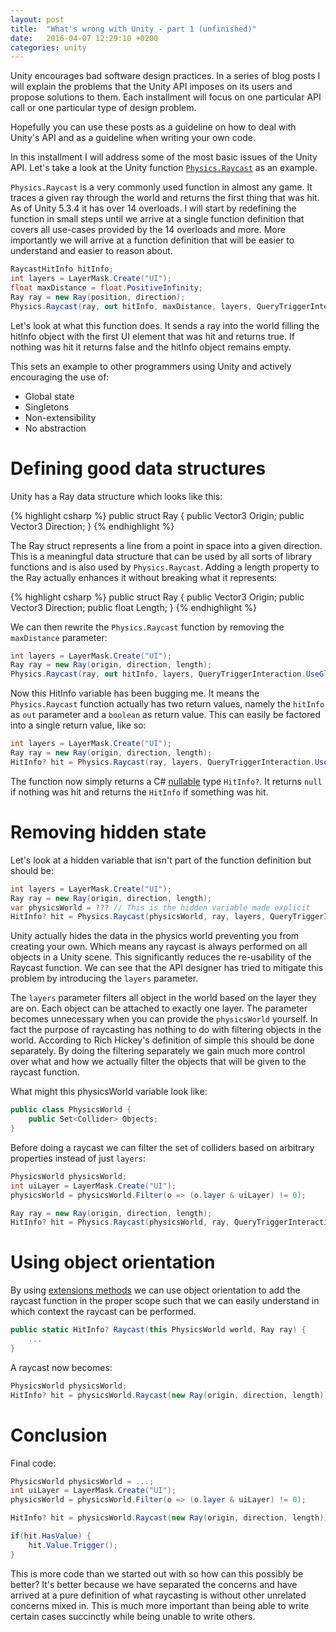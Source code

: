 ```yaml
---
layout: post
title:  "What's wrong with Unity - part 1 (unfinished)"
date:   2016-04-07 12:29:10 +0200
categories: unity
---
```

Unity encourages bad software design practices. In a series of blog posts
I will explain the problems that the Unity API imposes on its users
and propose solutions to them. Each installment will focus on one particular
API call or one particular type of design problem.

Hopefully you can use these posts as a guideline on how to deal with Unity's
API and as a guideline when writing your own code.

In this installment I will address some of the most basic issues of the Unity API.
Let's take a look at the Unity function [`Physics.Raycast`](https://docs.unity3d.com/530/Documentation/ScriptReference/Physics.Raycast.html) as an
example.

`Physics.Raycast` is a very commonly used function in almost
any game. It traces a given ray through the world and returns the first thing
that was hit. As of Unity 5.3.4 it has over 14 overloads. I will start
by redefining the function in small steps until we arrive at a single function definition
that covers all use-cases provided by the 14 overloads and more. More importantly
we will arrive at a function definition that will be easier to understand and easier to reason about.

~~~ csharp
RaycastHitInfo hitInfo;
int layers = LayerMask.Create("UI");
float maxDistance = float.PositiveInfinity;
Ray ray = new Ray(position, direction);
Physics.Raycast(ray, out hitInfo, maxDistance, layers, QueryTriggerInteraction.UseGlobal);
~~~

<!-- - TODO: Why are there so many overloads for this function? It does a poor job at separating concerns
    - It does filtering
    - It does raycasting but not with the right data structure.
- TODO: Why is there hidden global state? Because Unity wants to be perceived as being easy to use
- TODO: But it isn't simple. Explain easy vs. simple, refer to Rich Hickey talk.
- TODO: How do we prevent from creating APIs that are so convoluted. -->

Let's look at what this function does. It sends a ray into the world filling the hitInfo
object with the first UI element that was hit and returns true. If nothing was hit it returns
false and the hitInfo object remains empty.

<!-- - Uses global state to perform ray check
- It resides in a stateful static class (Singleton considered harmful)
- It is tied to a specific implementation of a physics library (Non-extensibility)
- Does not use Ray data structure (requires extra programmer comprehensions,
    makes it feel detached from other parts of the API) -->

This sets an example to other programmers using Unity and actively encouraging the use of:

- Global state
- Singletons
- Non-extensibility
- No abstraction

# Defining good data structures

<!-- TODO Explain why good data structures are important -->

Unity has a Ray data structure which looks like this:

{% highlight csharp %}
public struct Ray {
    public Vector3 Origin;
    public Vector3 Direction;
}
{% endhighlight %}

The Ray struct represents a line from a point in space into a given direction.
This is a meaningful data structure that can be used by all sorts of library functions and
is also used by `Physics.Raycast`. Adding a length property to the Ray actually enhances it
without breaking what it represents:

{% highlight csharp %}
public struct Ray {
    public Vector3 Origin;
    public Vector3 Direction;
    public float Length;
}
{% endhighlight %}

<!-- - TODO: ray length might be redundant and can be part of the Direction? -->

We can then rewrite the `Physics.Raycast` function by removing the `maxDistance` parameter:

~~~ csharp
int layers = LayerMask.Create("UI");
Ray ray = new Ray(origin, direction, length);
Physics.Raycast(ray, out hitInfo, layers, QueryTriggerInteraction.UseGlobal);
~~~

Now this HitInfo variable has been bugging me. It means the `Physics.Raycast` function
actually has two return values, namely the `hitInfo` as `out` parameter and a `boolean` as return value.
This can easily be factored into a single return value, like so:

~~~ csharp
int layers = LayerMask.Create("UI");
Ray ray = new Ray(origin, direction, length);
HitInfo? hit = Physics.Raycast(ray, layers, QueryTriggerInteraction.UseGlobal);
~~~

The function now simply returns a C# [nullable](https://msdn.microsoft.com/en-us/library/b3h38hb0%28v=vs.90%29.aspx) type `HitInfo?`.
It returns `null` if nothing was hit and returns the `HitInfo` if something was hit.

# Removing hidden state

Let's look at a hidden variable that isn't part of the function definition
but should be:

~~~ csharp
int layers = LayerMask.Create("UI");
Ray ray = new Ray(origin, direction, length);
var physicsWorld = ??? // This is the hidden variable made explicit
HitInfo? hit = Physics.Raycast(physicsWorld, ray, layers, QueryTriggerInteraction.UseGlobal);
~~~

Unity actually hides the data in the physics world preventing you
from creating your own. Which means any raycast is always performed on all
objects in a Unity scene. This significantly reduces the re-usability of the
Raycast function. We can see that the API designer has tried to mitigate this
problem by introducing the `layers` parameter.

The `layers` parameter filters all object in the world based on the layer they
are on. Each object can be attached to exactly one layer. The parameter becomes unnecessary when you can provide the `physicsWorld`
yourself. In fact the purpose of raycasting has nothing to do with filtering objects in the world. According
to Rich Hickey's definition of simple this should be done separately. By doing the filtering separately we
gain much more control over what and how
we actually filter the objects that will be given to the raycast function.

What might this physicsWorld variable look like:

~~~ csharp
public class PhysicsWorld {
    public Set<Collider> Objects;
}
~~~

Before doing a raycast we can filter the set of colliders based on arbitrary properties
instead of just `layers`:

~~~ csharp
PhysicsWorld physicsWorld;
int uiLayer = LayerMask.Create("UI");
physicsWorld = physicsWorld.Filter(o => (o.layer & uiLayer) != 0);

Ray ray = new Ray(origin, direction, length);
HitInfo? hit = Physics.Raycast(physicsWorld, ray, QueryTriggerInteraction.UseGlobal);
~~~

# Using object orientation

By using [extensions methods](https://msdn.microsoft.com/en-us/library/bb383977.aspx) we can use object orientation to add the raycast
function in the proper scope such that we can easily understand in which context
the raycast can be performed.

~~~ csharp
public static HitInfo? Raycast(this PhysicsWorld world, Ray ray) {
    ...
}
~~~

A raycast now becomes:

~~~ csharp
PhysicsWorld physicsWorld;
HitInfo? hit = physicsWorld.Raycast(new Ray(origin, direction, length));
~~~

# Conclusion

Final code:

~~~ csharp
PhysicsWorld physicsWorld = ...;
int uiLayer = LayerMask.Create("UI");
physicsWorld = physicsWorld.Filter(o => (o.layer & uiLayer) != 0);

HitInfo? hit = physicsWorld.Raycast(new Ray(origin, direction, length));

if(hit.HasValue) {
    hit.Value.Trigger();
}
~~~

This is more code than we started out with so how can this possibly be better? It's better
because we have separated the concerns and have arrived at a pure definition of what raycasting is
without other unrelated concerns mixed in. This is much more important than being able
to write certain cases succinctly while being unable to write others.
